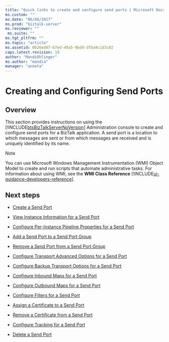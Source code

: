 ```yaml
---
title: "Quick links to create and configure send ports | Microsoft Docs"
ms.custom: ""
ms.date: "06/08/2017"
ms.prod: "biztalk-server"
ms.reviewer: ""
 ms.suite: ""
ms.tgt_pltfrm: ""
ms.topic: "article"
ms.assetid: 0b26ed07-b7ed-48a5-9bd9-dfba9c1d3c02
caps.latest.revision: 19
author: "MandiOhlinger"
ms.author: "mandia"
manager: "anneta"
---
```

# Creating and Configuring Send Ports

## Overview
This section provides instructions on using the [!INCLUDE[btsBizTalkServerNoVersion](../includes/btsbiztalkservernoversion-md.md)] Administration console to create and configure send ports for a BizTalk application. A send port is a location to which messages are sent or from which messages are received and is uniquely identified by its name.  
  
> [!NOTE]
>  You can use Microsoft Windows Management Instrumentation (WMI) Object Model to create and run scripts that automate administrative tasks. For information about using WMI, see the **WMI Class Reference** [!INCLUDE[ui-guidance-developers-reference](../includes/ui-guidance-developers-reference.md)].
  
## Next steps
  
-   [Create a Send Port](../core/how-to-create-a-send-port2.md)  
  
-   [View Instance Information for a Send Port](../core/how-to-view-instance-information-for-a-send-port.md)  
  
-   [Configure Per-Instance Pipeline Properties for a Send Port](../core/how-to-configure-per-instance-pipeline-properties-for-a-send-port.md)  
  
-   [Add a Send Port to a Send Port Group](../core/how-to-add-a-send-port-to-a-send-port-group.md)  
  
-   [Remove a Send Port from a Send Port Group](../core/how-to-remove-a-send-port-from-a-send-port-group.md)  
  
-   [Configure Transport Advanced Options for a Send Port](../core/how-to-configure-transport-advanced-options-for-a-send-port.md)  
  
-   [Configure Backup Transport Options for a Send Port](../core/how-to-configure-backup-transport-options-for-a-send-port.md)  
  
-   [Configure Inbound Maps for a Send Port](../core/how-to-configure-inbound-maps-for-a-send-port.md)  
  
-   [Configure Outbound Maps for a Send Port](../core/how-to-configure-outbound-maps-for-a-send-port.md)  
  
-   [Configure Filters for a Send Port](../core/how-to-configure-filters-for-a-send-port.md)  
  
-   [Assign a Certificate to a Send Port](../core/how-to-assign-a-certificate-to-a-send-port.md)  
  
-   [Remove a Certificate from a Send Port](../core/how-to-remove-a-certificate-from-a-send-port.md)  
  
-   [Configure Tracking for a Send Port](../core/how-to-configure-tracking-for-a-send-port.md)  
  
-   [Delete a Send Port](../core/how-to-delete-a-send-port.md)